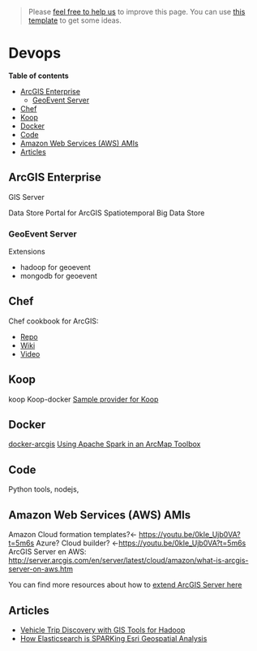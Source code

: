 > Please [feel free to help us](#contributions) to improve this page. You can use [this template](https://github.com/esri-es/awesome-arcgis/blob/master/RESOURCE_PAGE_TEMPLATE.md) to get some ideas.

# Devops
<!-- START doctoc generated TOC please keep comment here to allow auto update -->
<!-- DON'T EDIT THIS SECTION, INSTEAD RE-RUN doctoc TO UPDATE -->
**Table of contents**

- [ArcGIS Enterprise](#arcgis-enterprise)
  - [GeoEvent Server](#geoevent-server)
- [Chef](#chef)
- [Koop](#koop)
- [Docker](#docker)
- [Code](#code)
- [Amazon Web Services (AWS) AMIs](#amazon-web-services-aws-amis)
- [Articles](#articles)

<!-- END doctoc generated TOC please keep comment here to allow auto update -->


## ArcGIS Enterprise
GIS Server

Data Store
Portal for ArcGIS
Spatiotemporal Big Data Store

### GeoEvent Server
Extensions
* hadoop for geoevent
* mongodb for geoevent

## Chef
Chef cookbook for ArcGIS:

* [Repo](https://github.com/esri/arcgis-cookbook)
* [Wiki](https://github.com/esri/arcgis-cookbook/wiki)
* [Video](https://www.youtube.com/watch?v=0kIe_Ujb0VA&feature=youtu.be)

## Koop
koop
Koop-docker
[Sample provider for Koop](https://github.com/koopjs/koop-sample-provider)

## Docker
[docker-arcgis](https://github.com/mraad/docker-arcgis)
[Using Apache Spark in an ArcMap Toolbox](https://github.com/mraad/SparkProject)

## Code
Python tools, nodejs,

## Amazon Web Services (AWS) AMIs
Amazon Cloud formation templates?<- https://youtu.be/0kIe_Ujb0VA?t=5m6s
Azure? Cloud builder? <-https://youtu.be/0kIe_Ujb0VA?t=5m6s
ArcGIS Server en AWS:
http://server.arcgis.com/en/server/latest/cloud/amazon/what-is-arcgis-server-on-aws.htm

You can find more resources about how to [extend ArcGIS Server here](../arcgis/products/arcgis-enterprise/arcgis-server/README.md)

## Articles
* [Vehicle Trip Discovery with GIS Tools for Hadoop](https://blogs.esri.com/esri/arcgis/2013/08/09/vehicle-trip-discovery-with-gis-tools-for-hadoop/)
* [How Elasticsearch is SPARKing Esri Geospatial Analysis](https://www.elastic.co/elasticon/tour/2015/los-angeles/how-elasticsearch-is-sparking-our-geospatial-analysis-an-esri-story)



